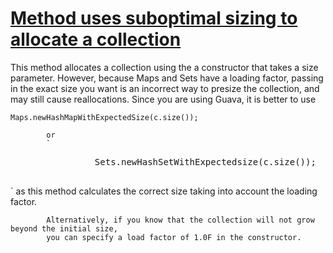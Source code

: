 # [Method uses suboptimal sizing to allocate a collection](http://fb-contrib.sourceforge.net/bugdescriptions.html#PSC_SUBOPTIMAL_COLLECTION_SIZING)

This method allocates a collection using the a constructor that takes a size parameter. However,
			because Maps and Sets have a loading factor, passing in the exact size you want is an
			incorrect way to presize the collection, and may still cause reallocations. Since you are using
			Guava, it is better to use

    Maps.newHashMapWithExpectedSize(c.size());

			or
			`

<pre>
				Sets.newHashSetWithExpectedsize(c.size());
			</pre>

`
			as this method calculates the correct size taking into account the loading factor.

			Alternatively, if you know that the collection will not grow beyond the initial size,
			you can specify a load factor of 1.0F in the constructor.